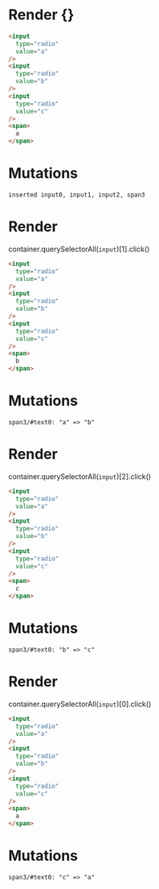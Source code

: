 # Render {}
```html
<input
  type="radio"
  value="a"
/>
<input
  type="radio"
  value="b"
/>
<input
  type="radio"
  value="c"
/>
<span>
  a
</span>
```

# Mutations
```
inserted input0, input1, input2, span3
```


# Render 
container.querySelectorAll(`input`)[1].click()

```html
<input
  type="radio"
  value="a"
/>
<input
  type="radio"
  value="b"
/>
<input
  type="radio"
  value="c"
/>
<span>
  b
</span>
```

# Mutations
```
span3/#text0: "a" => "b"
```


# Render 
container.querySelectorAll(`input`)[2].click()

```html
<input
  type="radio"
  value="a"
/>
<input
  type="radio"
  value="b"
/>
<input
  type="radio"
  value="c"
/>
<span>
  c
</span>
```

# Mutations
```
span3/#text0: "b" => "c"
```


# Render 
container.querySelectorAll(`input`)[0].click()

```html
<input
  type="radio"
  value="a"
/>
<input
  type="radio"
  value="b"
/>
<input
  type="radio"
  value="c"
/>
<span>
  a
</span>
```

# Mutations
```
span3/#text0: "c" => "a"
```